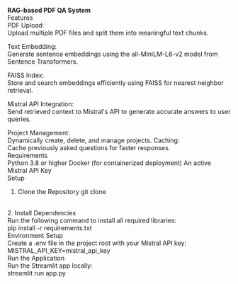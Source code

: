 **RAG-based PDF QA System**
<br>
Features
<br>
PDF Upload:<br>
Upload multiple PDF files and split them into meaningful text chunks.

Text Embedding:<br>
Generate sentence embeddings using the all-MiniLM-L6-v2 model from Sentence Transformers.

FAISS Index:<br>
Store and search embeddings efficiently using FAISS for nearest neighbor retrieval.

Mistral API Integration:<br>
Send retrieved context to Mistral's API to generate accurate answers to user queries.

Project Management:<br>
Dynamically create, delete, and manage projects.
Caching:<br>
Cache previously asked questions for faster responses.
<br>
Requirements
<br>
Python 3.8 or higher
Docker (for containerized deployment)
An active Mistral API Key
<br>
Setup
<br>
1. Clone the Repository
git clone <your-repository-url>
<br>
2. Install Dependencies<br>
Run the following command to install all required libraries:<br>
pip install -r requirements.txt
<br>
Environment Setup
<br>
Create a .env file in the project root with your Mistral API key:<br>
MISTRAL_API_KEY=mistral_api_key
<br>
Run the Application
<br>
Run the Streamlit app locally:<br>
streamlit run app.py
<br>
